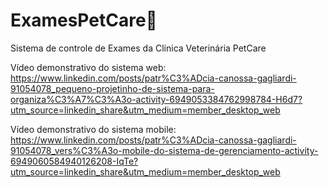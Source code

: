 # ExamesPetCare:paw_prints:

Sistema de controle de Exames da Clínica Veterinária PetCare 

Vídeo demonstrativo do sistema web: https://www.linkedin.com/posts/patr%C3%ADcia-canossa-gagliardi-91054078_pequeno-projetinho-de-sistema-para-organiza%C3%A7%C3%A3o-activity-6949053384762998784-H6d7?utm_source=linkedin_share&utm_medium=member_desktop_web

Vídeo demonstrativo do sistema mobile: https://www.linkedin.com/posts/patr%C3%ADcia-canossa-gagliardi-91054078_vers%C3%A3o-mobile-do-sistema-de-gerenciamento-activity-6949060584940126208-IqTe?utm_source=linkedin_share&utm_medium=member_desktop_web
